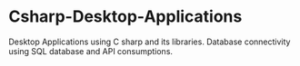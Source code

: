 # Csharp-Desktop-Applications
Desktop Applications using C sharp and its libraries. Database connectivity using SQL database and API consumptions. 

